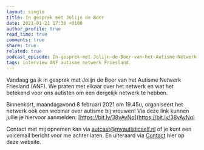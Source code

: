 ```yaml
---
layout: single
title: In gesprek met Jolijn de Boer
date: 2021-01-21 17:36 +0100
author_profile: true
read_time: true
comments: true
share: true
related: true
podcast_episode: In-gesprek-met-Jolijn-de-Boer-van-het-Autisme-Netwerk-Friesland-ep9anj
tags: interview ANF autisme netwerk Friesland
---
```

Vandaag ga ik in gesprek met Jolijn de Boer van het Autisme Netwerk Friesland (ANF). We praten met elkaar over het netwerk en wat het betekend voor ons autisten om een dergelijk netwerk te hebben.

Binnenkort, maandagavond 8 februari 2021 om 19.45u,  organiseert het netwerk ook een webinar over autisme bij vrouwen! Via deze link kunnen jullie je hiervoor aanmelden: [https://bit.ly/38vAyNq](https://bit.ly/38vAyNq)

Contact met mij opnemen kan via autcast@myautisticself.nl of je kunt een voicemail bericht voor me achter laten. En uiteraard via [Contact](/contact/) hier op deze website.
